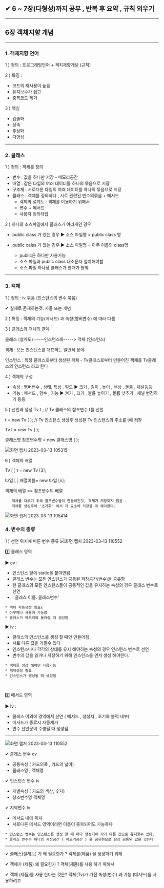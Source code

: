 ## ✔ 6 ~ 7장(다형성)까지  공부 , 반복 후 요약 , 규칙 외우기




---


## 6장 객체지향 개념 

---

### 1. 객체지향 언어 

1 ) 정의 : 프로그래밍언어 + 객치제향개념 (규칙)

2 ) 특징 :  
* 코드의 재사용이 높음  
* 유지보수가 쉽고 
* 중복코드 제거

3 ) 핵심
 *  캡슐화 
 *  상속
 *  추상화
 *  다양성

---


### 2. 클래스

1 ) 정의 : 객체를 정의
  * 변수 : 값을 하나만 저장 - 메모리공간
  * 배열 : 같은 타입의 여러 데이터를 하나의 묶음으로 저장
  * 구조체 : 서로다른 타입의 여러 데이터를 하나의 묶음으로 저장
  * 클래스 : 객체를 정의하다 , 서로 관련된 변수의묶음 + 메서드
     - 객체의 설계도 : 객체를 이용하기 위해서
     - 변수 + 메서드
     - 사용자 정의타입 

2 ) 하나의 소스파일에서 클래스가 여러개인 경우
 * public class 가 있는 경우 ▶ 소스 파일명 = public class 명
 * public calss 가 없는 경우 ▶ 소스 파일명 = 아무 이름의 class명
 
   - public은 하나만 사용가능
   - 소스 파일과 public class 대소문자 일치해야함
   - 소스 파일 하나당 클래스가 한개가 원칙
 
 ----
 
 ### 3. 객체
 1 ) 정의 : iv 묶음 (인스턴스의 변수 묶음)
 
   ✔ 실제로 존재하는것. 사물 또는 개념
   
 2 ) 특징 : 객체의 기능(메서드) 과 속성(멤버변수) 에 따라 다름
 
 3 ) 클래스와 객체의 관계 
 
   클래스 (설계도)    -----인스턴스화----->    객체 (인스턴스)
   
   객체 : 모든 인스턴스를 대표하는 일반적 용어
   
   인스턴스 : 특정 클래스로부터 생성된 객체
     - Tv클래스로부터 만들어진 객체를 Tv클래스의 인스턴스 라고 한다

 4 ) 객체의 구성
   - 속성 : 멤버변수 , 상태, 특성 , 필드 ▶ 크기 , 길이 , 높이 , 색상 , 볼륨 , 채널등등
   - 기능 : 메서드 , 함수 , 기능 ▶ 켜기 , 끄기 , 볼륨 높이기 , 볼륨 낮추기 , 채널 변경하기 등등
 
 5 )  선언과 생성
  Tv t ;    // Tv 클래스의 참조변수 t를 선언 
  
  t = new Tv ( );  // Tv 인스턴스 생성후 생성된 Tv 인스턴스의 주소를 t에 저장
  
  Tv t = new Tv ( ); 
  
  클래스명  참조변수명  = new 클래스명 ( );  
  

  ![화면 캡처 2023-03-13 105315](https://user-images.githubusercontent.com/86302876/224605423-b1b6ab0e-c022-4dcd-8d54-bfa4aa05054b.jpg)

   
  6 ) 객체의 배열
    
   Tv [ ] t = new Tv [3];
   
   타입 [ ] 배열이름= new 타입 [n];
   
   객체의 배열 == 참조변수의 배열
    
       객체를 다루기 위해 참조변수들이 만들어진것, 객체가 저장되지 않음 .
       객체를 생성후에 '초기화' 해서 각 요소에 저장을 꼭 해야한다.
       
![화면 캡처 2023-03-13 105414](https://user-images.githubusercontent.com/86302876/224605658-d95a60a0-785c-47ae-84f8-cc58b34f5025.jpg)
       
### 4. 변수의 종류  
 1 ) 선언 위치에 따른 변수 종류
 ![화면 캡처 2023-03-13 110552](https://user-images.githubusercontent.com/86302876/224605944-459b2e75-cf5b-4174-9605-869bdd8214cc.jpg)

     
  1️⃣ 클래스 영역
  
   ▶ cv :
   * 인스턴스 앞에 static을 붙이면됨
   * 클래스 변수는 모든 인스턴스가 공통된 저장공간(변수)을 공유함
   * 한 클래스의 모든 인스턴스들이 공통적인 값을 유지하는 속성의 경우 클래스 변수로 선언
   * ' 클래스 이름. 클래스변수'
   
    * 객체 자동생성 필요x
    * 아무때나 사용이 가능함
    * 클래스가 메모리에 올라갈 때 생성됨
   
                    
   ▶ iv : 
   * 클래스의 인스턴스를 생성 할 때만 만들어짐
   * 서로 다른 값을 가질수 있다
   * 인스턴스마다 각각의 상태를 유지 해야하는 속성의 경우 인스턴스 변수로 선언
   * 변수의 값을 읽거나 저장하기 위해 인스턴스를 먼저 생성 해야한다.
  
    * 객체를 생성 해야만 사용가능
    * 객체생성 필요
    * 인스턴스가 생성될 때 생성됨
   
   
   </br>
   
   2️⃣ 메서드 영역
   
   
   ▶ lv : 
   * 클래스 이외에 영역에서 선언 ( 메서드 , 생성자 , 초기화 블럭 내부)
   * 메서드가 종료시 자동제거
   * 변수 선언문이 수행될 때 생성됨
 
 -----
 ![화면 캡처 2023-03-13 110552](https://user-images.githubusercontent.com/86302876/224606778-8cd27c57-af82-4df0-9b19-d9cd57d11f17.jpg)

 
 ✔ 클래스 변수 cv
   + 공통속성 ( 카드의폭 , 카드의 넓이)
   + 클래스명 , 객체명
 
 ✔ 인스턴스 변수 iv
   + 개별속성 ( 카드의 색상, 숫자)
   + 창조변수명 객체명
   
   
 ✔ 지역변수 lv
   + 메서드 내에 위치
   +  서로다른 메서드 영역이라면 이름이 중복되어도 가능하다
   
    * 인스턴스 변수는 인스턴스를 생성 할 때 마다 생성되어 각기 다른 값으로 유지할수 있다.
    * 클래스 변수는 하나의 저장공간 ( 메모리공간 ) 을 공유하므로 항상 공통된 값을 갖는다
    
   
    

-----


✔ 클래스(설계도) 가 왜 필요한가 ?
객체를(제품) 을 생성하기 위해

✔ 객체가 (제품) 왜 필요한가 ?
객체(제품)를 사용 하기 위해서

✔ 객체 (제품)를 사용 한다는 것은?
객체(Tv)가 가진 속성(변수) 과 기능 (메서드)을 사용하려고 
